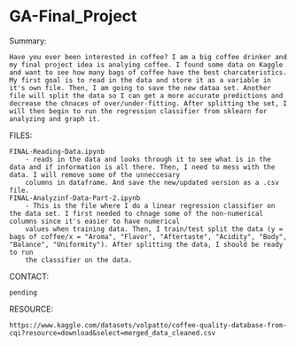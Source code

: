 # GA-Final_Project
Summary:

    Have you ever been interested in coffee? I am a big coffee drinker and my final project idea is analying coffee. I found some data on Kaggle and want to see how many bags of coffee have the best charcateristics.
    My first goal is to read in the data and store it as a variable in it's own file. Then, I am going to save the new dataa set. Another file will split the data so I can get a more accurate predictions and decrease the chnaces of over/under-fitting. After splitting the set, I will then begin to run the regression classifier from sklearn for analyzing and graph it.

 FILES:
 
    FINAL-Reading-Data.ipynb
        - reads in the data and looks through it to see what is in the data and if information is all there. Then, I need to mess with the data. I will remove some of the unneccesary
        columns in dataframe. And save the new/updated version as a .csv file.
    FINAL-Analyzinf-Data-Part-2.ipynb
        - This is the file where I do a linear regression classifier on the data set. I first needed to chnage some of the non-numerical columns since it's easier to have numerical
        values when training data. Then, I train/test split the data (y = bags of coffee/x = "Aroma", "Flavor", "Aftertaste", "Acidity", "Body", "Balance", "Uniformity"). After splitting the data, I should be ready to run   
        the classifier on the data.

CONTACT:
    
    pending

RESOURCE:
    
    https://www.kaggle.com/datasets/volpatto/coffee-quality-database-from-cqi?resource=download&select=merged_data_cleaned.csv
